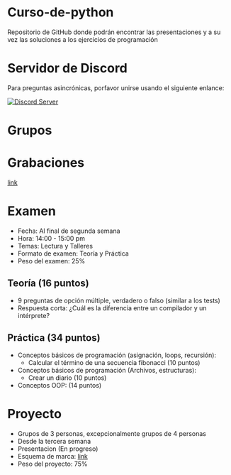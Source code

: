 # Curso-de-python
Repositorio de GitHub donde podrán encontrar las presentaciones y a su vez las soluciones a los ejercicios de programación

# Servidor de Discord

Para preguntas asincrónicas, porfavor unirse usando el siguiente enlance: 

[![Discord Server](https://dcbadge.vercel.app/api/server/9HBzm9PH)](https://discord.gg/9HBzm9PH)


# Grupos

# Grabaciones
[link](https://drive.google.com/drive/folders/11EqPNrVRLXJNlHihhS85bMGLp2WDh72D?usp=sharing)
# Examen

- Fecha: Al final de segunda semana
- Hora: 14:00 - 15:00 pm
- Temas: Lectura y Talleres 
- Formato de examen: Teoría y Práctica
- Peso del examen: 25%

## Teoría (16 puntos)

- 9 preguntas de opción múltiple, verdadero o falso (similar a los tests)
- Respuesta corta: ¿Cuál es la diferencia entre un compilador y un intérprete?

## Práctica (34 puntos)

- Conceptos básicos de programación (asignación, loops, recursión):
    - Calcular el término de una secuencia fibonacci (10 puntos)
- Conceptos básicos de programación (Archivos, estructuras):
    - Crear un diario (10 puntos)
- Conceptos OOP: (14 puntos)

# Proyecto
- Grupos de 3 personas, excepcionalmente grupos de 4 personas
- Desde la tercera semana 
- Presentacion (En progreso)
- Esquema de marca: [link](https://docs.google.com/document/d/13b5LO--yXu1-r9Fo4A5oW41h3g3hBljA6kaL-3Q1xkE/edit?usp=sharing)
- Peso del proyecto: 75%
